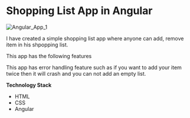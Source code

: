 # Shopping List App in Angular
![Angular_App_1](https://user-images.githubusercontent.com/16424882/93626380-f5b01100-f9a8-11ea-97ff-ce6cdc0805c7.JPG)

I have created a simple shopping list app where anyone can add, remove item in his shpopping list.

This app has the following features

This app has error handling feature such as if you want to add your item twice then it will crash and 
you can not add an empty list.

**Technology Stack**
- HTML
- CSS
- Angular

